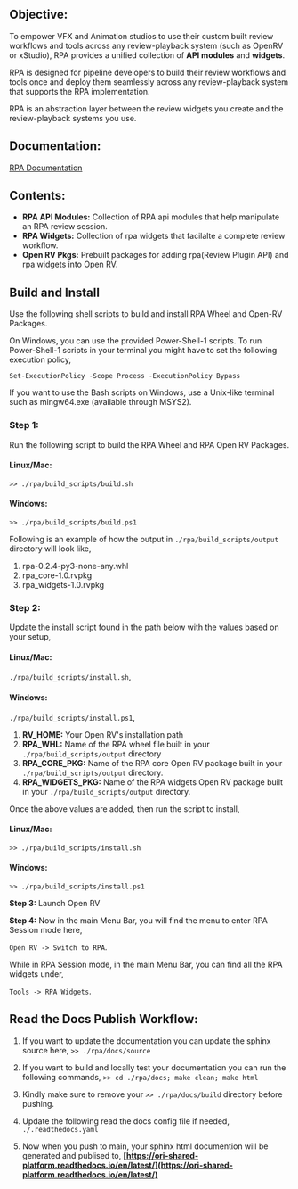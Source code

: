 ## Objective:

To empower VFX and Animation studios to use their custom built review workflows and tools across any review-playback system (such as OpenRV or xStudio),
RPA provides a unified collection of **API modules** and **widgets**.

RPA is designed for pipeline developers to build their review workflows and tools once and deploy them seamlessly across any review-playback system that supports the RPA implementation.

RPA is an abstraction layer between the review widgets you create and the review-playback systems you use.

## Documentation:

[RPA Documentation](https://ori-shared-platform.readthedocs.io/en/latest/)

## Contents:

- **RPA API Modules:**
Collection of RPA api modules that help manipulate an RPA review session.
- **RPA Widgets:**
Collection of rpa widgets that facilalte a complete review workflow.
- **Open RV Pkgs:**
Prebuilt packages for adding rpa(Review Plugin API) and rpa widgets into Open RV.

## Build and Install

Use the following shell scripts to build and install RPA Wheel and Open-RV Packages.

On Windows, you can use the provided Power-Shell-1 scripts. To run Power-Shell-1 scripts in your terminal you might have to set the following execution policy,

`Set-ExecutionPolicy -Scope Process -ExecutionPolicy Bypass`

If you want to use the Bash scripts on Windows, use a Unix-like terminal such as mingw64.exe (available through MSYS2).

### Step 1:
Run the following script to build the RPA Wheel and RPA Open RV Packages.

#### Linux/Mac:
`>> ./rpa/build_scripts/build.sh`

#### Windows:
`>> ./rpa/build_scripts/build.ps1`

Following is an example of how the output in `./rpa/build_scripts/output` directory will look like,
1. rpa-0.2.4-py3-none-any.whl
2. rpa_core-1.0.rvpkg
2. rpa_widgets-1.0.rvpkg

### Step 2:
Update the install script found in the path below with the values based on your setup,

#### Linux/Mac:
`./rpa/build_scripts/install.sh`,

#### Windows:
`./rpa/build_scripts/install.ps1`,

1. **RV_HOME:** Your Open RV's installation path
2. **RPA_WHL:** Name of the RPA wheel file built in your `./rpa/build_scripts/output` directory
3. **RPA_CORE_PKG:** Name of the RPA core Open RV package built in your `./rpa/build_scripts/output` directory.
4. **RPA_WIDGETS_PKG:** Name of the RPA widgets Open RV package built in your `./rpa/build_scripts/output` directory.

Once the above values are added, then run the script to install,

#### Linux/Mac:
`>> ./rpa/build_scripts/install.sh`

#### Windows:
`>> ./rpa/build_scripts/install.ps1`

**Step 3:**
Launch Open RV

**Step 4:**
Now in the main Menu Bar, you will find the menu to enter RPA Session mode here,

`Open RV -> Switch to RPA`.

While in RPA Session mode, in the main Menu Bar, you can find all the RPA widgets under,

`Tools -> RPA Widgets`.

## Read the Docs Publish Workflow:

1. If you want to update the documentation you can update the sphinx source here,
`>> ./rpa/docs/source`

2. If you want to build and locally test your documentation you can run the following commands,
`>> cd ./rpa/docs; make clean; make html`

3. Kindly make sure to remove your `>> ./rpa/docs/build` directory before pushing.

3. Update the following read the docs config file if needed,
`./.readthedocs.yaml`

5. Now when you push to main, your sphinx html documention will be generated and publised to,
**[https://ori-shared-platform.readthedocs.io/en/latest/](https://ori-shared-platform.readthedocs.io/en/latest/)**

